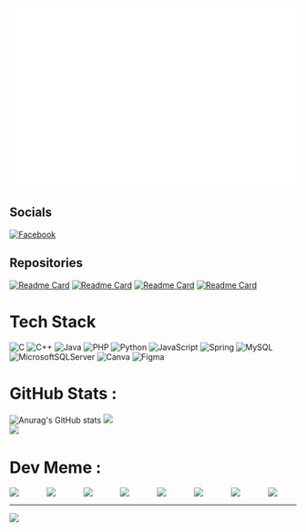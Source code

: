 <img src="titleSvg.svg"/>

## Socials
[![Facebook](https://img.shields.io/badge/Facebook-%231877F2.svg?logo=Facebook&logoColor=white)](https://www.facebook.com/lnd26/)

## Repositories
[![Readme Card](https://github-readme-stats.vercel.app/api/pin/?username=nhutduy5623&repo=WebsiteTinTuc-JavaServlet-JDBC&theme=codeSTACKr)](https://github.com/nhutduy5623/WebsiteTinTuc-JavaServlet-JDBC)
[![Readme Card](https://github-readme-stats.vercel.app/api/pin/?username=nhutduy5623&repo=WebsiteBanHang-PHP&theme=codeSTACKr)](https://github.com/nhutduy5623/WebsiteBanHang-PHP)
[![Readme Card](https://github-readme-stats.vercel.app/api/pin/?username=nhutduy5623&repo=WebsiteBanNhacCu-JavaServlet-JPA&theme=codeSTACKr)](https://github.com/nhutduy5623/WebsiteBanNhacCu-JavaServlet-JPA)
[![Readme Card](https://github-readme-stats.vercel.app/api/pin/?username=nhutduy5623&repo=AppQuanLyHocSinh-JavaSwing&theme=codeSTACKr)](https://github.com/nhutduy5623/AppQuanLyHocSinh-JavaSwing)

# Tech Stack
![C](https://img.shields.io/badge/c-%2300599C.svg?style=for-the-badge&logo=c&logoColor=white) ![C++](https://img.shields.io/badge/c++-%2300599C.svg?style=for-the-badge&logo=c%2B%2B&logoColor=white) ![Java](https://img.shields.io/badge/java-%23ED8B00.svg?style=for-the-badge&logo=java&logoColor=white) ![PHP](https://img.shields.io/badge/php-%23777BB4.svg?style=for-the-badge&logo=php&logoColor=white) ![Python](https://img.shields.io/badge/python-3670A0?style=for-the-badge&logo=python&logoColor=ffdd54) ![JavaScript](https://img.shields.io/badge/javascript-%23323330.svg?style=for-the-badge&logo=javascript&logoColor=%23F7DF1E) ![Spring](https://img.shields.io/badge/spring-%236DB33F.svg?style=for-the-badge&logo=spring&logoColor=white) ![MySQL](https://img.shields.io/badge/mysql-%2300f.svg?style=for-the-badge&logo=mysql&logoColor=white) ![MicrosoftSQLServer](https://img.shields.io/badge/Microsoft%20SQL%20Sever-CC2927?style=for-the-badge&logo=microsoft%20sql%20server&logoColor=white) ![Canva](https://img.shields.io/badge/Canva-%2300C4CC.svg?style=for-the-badge&logo=Canva&logoColor=white) 	![Figma](https://img.shields.io/badge/figma-%23F24E1E.svg?style=for-the-badge&logo=figma&logoColor=white)
# GitHub Stats :
![Anurag's GitHub stats](https://github-readme-stats.vercel.app/api?username=nhutduy5623&theme=codeSTACKr&show_icons=true)
![](https://github-readme-streak-stats.herokuapp.com/?user=nhutduy5623&theme=codeSTACKr&hide_border=false)<br/>
![](https://github-readme-stats.vercel.app/api/top-langs/?username=nhutduy5623&theme=codeSTACKr&hide_border=false&include_all_commits=false&count_private=false&layout=compact)

# Dev Meme :
<div style="display: flex; flex-direction: row;  justify-content: space-between; width='100%'">
  <img src="https://i.pinimg.com/originals/7f/d3/ea/7fd3eac8b59a87c856febc5135f457f7.gif" width="10%"/>
  <img src="https://i.pinimg.com/originals/7f/d3/ea/7fd3eac8b59a87c856febc5135f457f7.gif" width="10%"/>
  <img src="https://i.pinimg.com/originals/7f/d3/ea/7fd3eac8b59a87c856febc5135f457f7.gif" width="10%"/>
  <img src="https://i.pinimg.com/originals/7f/d3/ea/7fd3eac8b59a87c856febc5135f457f7.gif" width="10%"/>
  <img src="https://i.pinimg.com/originals/7f/d3/ea/7fd3eac8b59a87c856febc5135f457f7.gif" width="10%"/>
  <img src="https://i.pinimg.com/originals/7f/d3/ea/7fd3eac8b59a87c856febc5135f457f7.gif" width="10%"/>
  <img src="https://i.pinimg.com/originals/7f/d3/ea/7fd3eac8b59a87c856febc5135f457f7.gif" width="10%"/>  
  <img src="https://i.pinimg.com/originals/7f/d3/ea/7fd3eac8b59a87c856febc5135f457f7.gif" width="10%"/>
</div>



---
[![](https://visitcount.itsvg.in/api?id=nhutduy5623&icon=0&color=0)](https://visitcount.itsvg.in)
